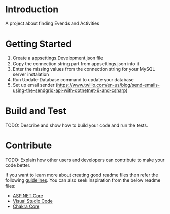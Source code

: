 # Introduction 
A project about finding Evends and Activities

# Getting Started
1.  Create a appsettings.Development.json file
2.	Copy the connection string part from appsettings.json into it
3.	Enter the missing values from the connection string for your MySQL server instalation
4.	Run Update-Database command to update your database
5.  Set up email sender (https://www.twilio.com/en-us/blog/send-emails-using-the-sendgrid-api-with-dotnetnet-6-and-csharp)

# Build and Test
TODO: Describe and show how to build your code and run the tests. 

# Contribute
TODO: Explain how other users and developers can contribute to make your code better. 

If you want to learn more about creating good readme files then refer the following [guidelines](https://docs.microsoft.com/en-us/azure/devops/repos/git/create-a-readme?view=azure-devops). You can also seek inspiration from the below readme files:
- [ASP.NET Core](https://github.com/aspnet/Home)
- [Visual Studio Code](https://github.com/Microsoft/vscode)
- [Chakra Core](https://github.com/Microsoft/ChakraCore)